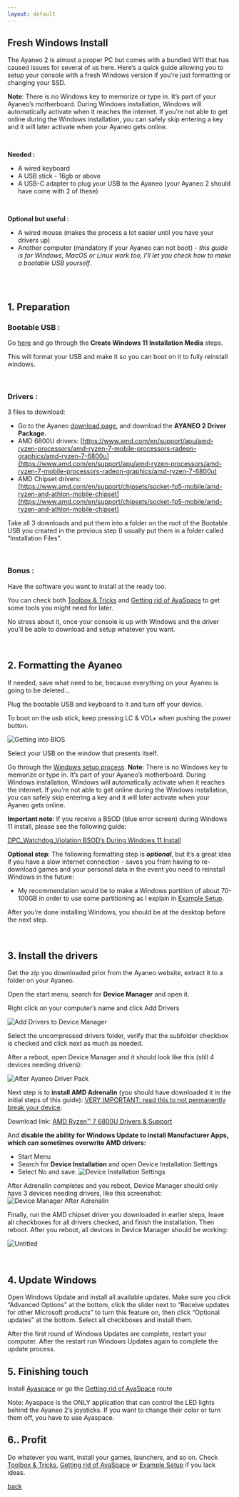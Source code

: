 ```yaml
---
layout: default
---
```


## Fresh Windows Install

The Ayaneo 2 is almost a proper PC but comes with a bundled W11 that has caused issues for several of us here. Here’s a quick guide allowing you to setup your console with a fresh Windows version if you’re just formatting or changing your SSD.

**Note**: There is no Windows key to memorize or type in. It’s part of your Ayaneo’s motherboard. During Windows installation, Windows will automatically activate when it reaches the internet. If you’re not able to get online during the Windows installation, you can safely skip entering a key and it will later activate when your Ayaneo gets online. 

<br /> 

********************Needed :********************

- A wired keyboard
- A USB stick - 16gb or above
- A USB-C adapter to plug your USB to the Ayaneo (your Ayaneo 2 should have come with 2 of these)

<br /> 

**************Optional but useful :**************

- A wired mouse (makes the process a lot easier until you have your drivers up)
- Another computer (mandatory if your Ayaneo can not boot) - *this guide is for Windows, MacOS or Linux work too, I’ll let you check how to make a bootable USB yourself*.

<br /> 
<br /> 

## 1. Preparation


### Bootable USB :

Go [here](https://www.microsoft.com/software-download/windows11) and go through the **Create Windows 11 Installation Media** steps.

This will format your USB and make it so you can boot on it to fully reinstall windows.

<br /> 

### Drivers :

3 files to download: 

- Go to the Ayaneo [download page](https://ayaneo.com/support/download), and download the **AYANEO 2 Driver Package.**
- AMD 6800U drivers: [https://www.amd.com/en/support/apu/amd-ryzen-processors/amd-ryzen-7-mobile-processors-radeon-graphics/amd-ryzen-7-6800u](https://www.amd.com/en/support/apu/amd-ryzen-processors/amd-ryzen-7-mobile-processors-radeon-graphics/amd-ryzen-7-6800u)
- AMD Chipset drivers: [https://www.amd.com/en/support/chipsets/socket-fp5-mobile/amd-ryzen-and-athlon-mobile-chipset](https://www.amd.com/en/support/chipsets/socket-fp5-mobile/amd-ryzen-and-athlon-mobile-chipset)

Take all 3 downloads and put them into a folder on the root of the Bootable USB you created in the previous step (I usually put them in a folder called “Installation Files”. 

<br /> 

### Bonus :

Have the software you want to install at the ready too. 

You can check both [Toolbox & Tricks](https://cngjd.github.io/AyaNeo2-docs/toolbox-tricks.html) and [Getting rid of AyaSpace](https://cngjd.github.io/AyaNeo2-docs/getting-rid-of-ayaspace.html) to get some tools you might need for later.

No stress about it, once your console is up with Windows and the driver you’ll be able to download and setup whatever you want.

<br /> 

## 2. Formatting the Ayaneo

If needed, save what need to be, because everything on your Ayaneo is going to be deleted…

Plug the bootable USB and keyboard to it and turn off your device.

To boot on the usb stick, keep pressing LC & VOL+ when pushing the power button.

![Getting into BIOS](https://user-images.githubusercontent.com/50463438/214381043-59d995ad-891a-4568-94f5-110ff8967e16.png)

Select your USB on the window that presents itself.

Go through the [Windows setup process](https://www.google.com/search?client=firefox-b-d&q=how+to+install+windows+11+from+usb). **Note**: There is no Windows key to memorize or type in. It’s part of your Ayaneo’s motherboard. During Windows installation, Windows will automatically activate when it reaches the internet. If you’re not able to get online during the Windows installation, you can safely skip entering a key and it will later activate when your Ayaneo gets online. 

**Important note**: If you receive a BSOD (blue error screen) during Windows 11 install, please see the following guide: 

[DPC_Watchdog_Violation BSOD’s During Windows 11 Install](https://cngjd.github.io/AyaNeo2-docs/bsod-during-windows-install.html)

**Optional step**: The following formatting step is ***optional***, but it’s a great idea if you have a slow internet connection - saves you from having to re-download games and your personal data in the event you need to reinstall Windows in the future: 

- My recommendation would be to make a Windows partition of about 70-100GB in order to use some partitioning as I explain in [Example Setup](https://cngjd.github.io/AyaNeo2-docs/example-setup.html).

After you’re done installing Windows, you should be at the desktop before the next step. 

<br /> 

## 3. Install the drivers

Get the zip you downloaded prior from the Ayaneo website, extract it to a folder on your Ayaneo.

Open the start menu, search for **********Device Manager********** and open it.

Right click on your computer’s name and click Add Drivers

![Add Drivers to Device Manager](https://user-images.githubusercontent.com/50463438/214384746-4b000746-495d-4284-bd87-b971387746b6.png)


Select the uncompressed drivers folder, verify that the subfolder checkbox is checked and click next as much as needed.

After a reboot, open Device Manager and it should look like this (still 4 devices needing drivers): 

![After Ayaneo Driver Pack](https://user-images.githubusercontent.com/50463438/214385371-ddce0f13-8bf7-4f72-be27-fcd6dd73f29c.png)


Next step is to **install AMD Adrenalin** (you should have downloaded it in the initial steps of this guide):  [VERY IMPORTANT: read this to not permanently break your device](https://cngjd.github.io/AyaNeo2-docs/6800U_vram.html). 

Download link: [AMD Ryzen™ 7 6800U Drivers & Support](https://www.amd.com/en/support/apu/amd-ryzen-processors/amd-ryzen-7-mobile-processors-radeon-graphics/amd-ryzen-7-6800u)

And **disable the ability for Windows Update to install Manufacturer Apps, which can sometimes overwrite AMD drivers:** 

- Start Menu
- Search for **Device Installation** and open Device Installation Settings
- Select No and save.
![Device Installation Settings](https://user-images.githubusercontent.com/50463438/214386373-47693bd8-b59e-4751-a115-2698d1efb43e.png)

After Adrenalin completes and you reboot, Device Manager should only have 3 devices needing drivers, like this screenshot: 
![Device Manager After Adrenalin](https://user-images.githubusercontent.com/50463438/214386531-44478d5d-734c-4f8b-8652-07b2926ad90f.png)

Finally, run the AMD chipset driver you downloaded in earlier steps, leave all checkboxes for all drivers checked, and finish the installation. Then reboot. After you reboot, all devices in Device Manager should be working: 

![Untitled](https://s3-us-west-2.amazonaws.com/secure.notion-static.com/e63c8275-be47-469c-b928-03e54f96a1d4/Untitled.png)

<br /> 

## 4. Update Windows

Open Windows Update and install all available updates. Make sure you click “Advanced Options” at the bottom, click the slider next to “Receive updates for other Microsoft products” to turn this feature on, then click “Optional updates” at the bottom. Select all checkboxes and install them. 

After the first round of Windows Updates are complete, restart your computer. After the restart run Windows Updates again to complete the update process. 

## 5. Finishing touch

Install [Ayaspace](https://ayaneo.com/product/AYASpace.html) or go the [Getting rid of AyaSpace](https://www.notion.so/Getting-rid-of-AyaSpace-8301708bf9e4434fb457a766ce040ad8) route

Note: Ayaspace is the ONLY application that can control the LED lights behind the Ayaneo 2’s joysticks. If you want to change their color or turn them off, you have to use Ayaspace. 

## 6.. Profit

Do whatever you want, install your games, launchers, and so on. Check [Toolbox & Tricks](https://www.notion.so/Toolbox-Tricks-cd20e57a8fee4b0aa5828810c1e9a5e2), [Getting rid of AyaSpace](https://www.notion.so/Getting-rid-of-AyaSpace-8301708bf9e4434fb457a766ce040ad8) or [Example Setup](https://www.notion.so/Example-Setup-d6544066b699468ca3427cce42dc6c2e) if you lack ideas.

[back](./)
